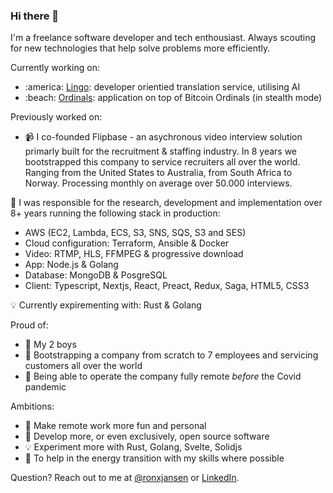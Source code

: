 ### Hi there 👋

I'm a freelance software developer and tech enthousiast. Always scouting for new technologies that help solve problems more efficiently. 

Currently working on:
- :america: [Lingo](): developer orientied translation service, utilising AI
- :beach: [Ordinals](): application on top of Bitcoin Ordinals (in stealth mode) 

Previously worked on:
- :video_camera: I co-founded Flipbase - an asychronous video interview solution primarly built for the recruitment & staffing industry. In 8 years we bootstrapped this company to service recruiters all over the world. Ranging from the United States to Australia, from South Africa to Norway. Processing monthly on average over 50.000 interviews. 

:rocket: I was responsible for the research, development and implementation over 8+ years running the following stack in production:
- AWS (EC2, Lambda, ECS, S3, SNS, SQS, S3 and SES)
- Cloud configuration: Terraform, Ansible & Docker
- Video: RTMP, HLS, FFMPEG & progressive download
- App: Node.js & Golang
- Database: MongoDB & PosgreSQL
- Client: Typescript, Nextjs, React, Preact, Redux, Saga, HTML5, CSS3

:bulb: Currently expirementing with: Rust & Golang

Proud of:
- :baby: My 2 boys
- :shoe: Bootstrapping a company from scratch to 7 employees and servicing customers all over the world
- :satellite: Being able to operate the company fully remote *before* the Covid pandemic

Ambitions:
- :beers: Make remote work more fun and personal
- :open_hands: Develop more, or even exclusively, open source software
- :bulb: Experiment more with Rust, Golang, Svelte, Solidjs
- :seedling: To help in the energy transition with my skills where possible

Question?
Reach out to me at [@ronxjansen](https://twitter.com/ronxjansen) or [LinkedIn](https://www.linkedin.com/in/ronxjansen/).
